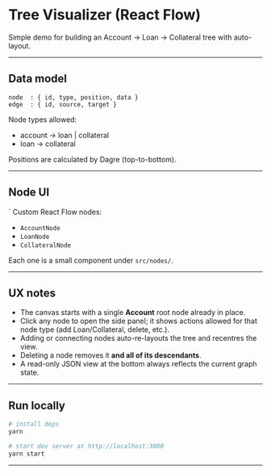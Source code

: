 # Tree Visualizer (React Flow)

Simple demo for building an Account → Loan → Collateral tree with auto-layout.

---

## Data model

```
node  : { id, type, position, data }
edge  : { id, source, target }
```

Node types allowed:

- account → loan | collateral
- loan → collateral

Positions are calculated by Dagre (top-to-bottom).

---

## Node UI

`
Custom React Flow nodes:

- `AccountNode`
- `LoanNode`
- `CollateralNode`

Each one is a small component under `src/nodes/`.

---

## UX notes

- The canvas starts with a single **Account** root node already in place.
- Click any node to open the side panel; it shows actions allowed for that node type (add Loan/Collateral, delete, etc.).
- Adding or connecting nodes auto-re-layouts the tree and recentres the view.
- Deleting a node removes it **and all of its descendants**.
- A read-only JSON view at the bottom always reflects the current graph state.

---

## Run locally

```bash
# install deps
yarn

# start dev server at http://localhost:3000
yarn start
```

---
